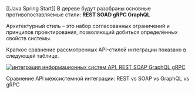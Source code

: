 [[Java Spring Start]]
В дереве будут разобраны основные противопоставляемые стили:
**REST SOAD gRPC GraphQL**

Архитектурный стиль – это набор согласованных ограничений и принципов проектирования, позволяющий добиться определённых свойств системы.

Краткое сравнение рассмотренных API-стилей интеграции показано в следующей таблице.

[![интеграция информационных систем API, REST SOAP GraphQL gRPC](https://babok-school.ru/wp-content/uploads/2022/09/sravapi1-1.png)](https://babok-school.ru/wp-content/uploads/2022/09/sravapi1-1.png)

Сравнение API межсистемной интеграции: REST vs SOAP vs GraphQL vs gRPC

